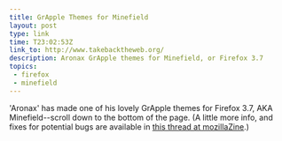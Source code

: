 ```yaml
---
title: GrApple Themes for Minefield
layout: post
type: link
time: T23:02:53Z
link_to: http://www.takebacktheweb.org/
description: Aronax GrApple themes for Minefield, or Firefox 3.7
topics:
 - firefox
 - minefield
---
```

'Aronax' has made one of his lovely GrApple themes for Firefox 3.7, <abbr>AKA</abbr> Minefield--scroll down to the bottom of the page. (A little more info, and fixes for potential bugs are available in [this thread at mozillaZine][1].)

[1]:http://forums.mozillazine.org/viewtopic.php?p=7239345#p7239345
